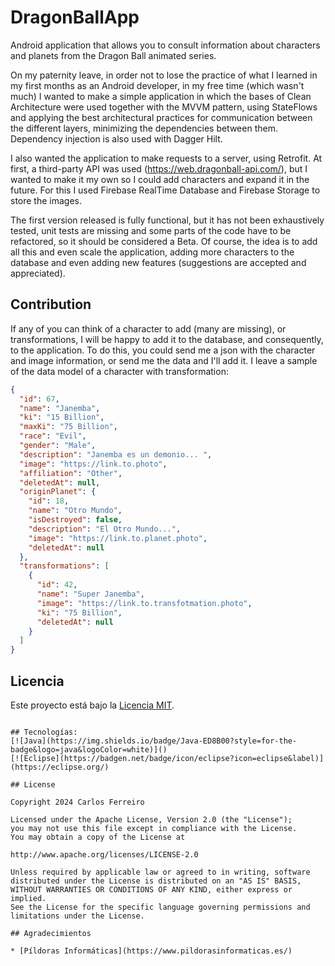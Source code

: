 # DragonBallApp
Android application that allows you to consult information about characters and planets from the Dragon Ball animated series.

On my paternity leave, in order not to lose the practice of what I learned in my first months as an Android developer, in my free time (which wasn't much) I wanted to make a simple application in which the bases of Clean Architecture were used together with the MVVM pattern, using StateFlows and applying the best architectural practices for communication between the different layers, minimizing the dependencies between them.  Dependency injection is also used with Dagger Hilt. 

I also wanted the application to make requests to a server, using Retrofit.  At first, a third-party API was used (https://web.dragonball-api.com/), but I wanted to make it my own so I could add characters and expand it in the future.  For this I used Firebase RealTime Database and Firebase Storage to store the images.

The first version released is fully functional, but it has not been exhaustively tested, unit tests are missing and some parts of the code have to be refactored, so it should be considered a Beta.  Of course, the idea is to add all this and even scale the application, adding more characters to the database and even adding new features (suggestions are accepted and appreciated).

## Contribution

If any of you can think of a character to add (many are missing), or transformations, I will be happy to add it to the database, and consequently, to the application.  To do this, you could send me a json with the character and image information, or send me the data and I'll add it.  I leave a sample of the data model of a character with transformation:
```json
{
  "id": 67,
  "name": "Janemba",
  "ki": "15 Billion",
  "maxKi": "75 Billion",
  "race": "Evil",
  "gender": "Male",
  "description": "Janemba es un demonio... ",
  "image": "https://link.to.photo",
  "affiliation": "Other",
  "deletedAt": null,
  "originPlanet": {
    "id": 18,
    "name": "Otro Mundo",
    "isDestroyed": false,
    "description": "El Otro Mundo...",
    "image": "https://link.to.planet.photo",
    "deletedAt": null
  },
  "transformations": [
    {
      "id": 42,
      "name": "Super Janemba",
      "image": "https://link.to.transfotmation.photo",
      "ki": "75 Billion",
      "deletedAt": null
    }
  ]
}
```
## Licencia

Este proyecto está bajo la [Licencia MIT](LICENSE).
```

## Tecnologías:
[![Java](https://img.shields.io/badge/Java-ED8B00?style=for-the-badge&logo=java&logoColor=white)]()
[![Eclipse](https://badgen.net/badge/icon/eclipse?icon=eclipse&label)](https://eclipse.org/)

## License

Copyright 2024 Carlos Ferreiro

Licensed under the Apache License, Version 2.0 (the "License");
you may not use this file except in compliance with the License.
You may obtain a copy of the License at

http://www.apache.org/licenses/LICENSE-2.0

Unless required by applicable law or agreed to in writing, software
distributed under the License is distributed on an "AS IS" BASIS,
WITHOUT WARRANTIES OR CONDITIONS OF ANY KIND, either express or implied.
See the License for the specific language governing permissions and
limitations under the License.

## Agradecimientos

* [Píldoras Informáticas](https://www.pildorasinformaticas.es/)
